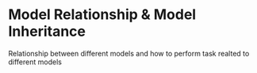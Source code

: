# Model Relationship & Model Inheritance

Relationship between different models and how to perform task realted to different models
